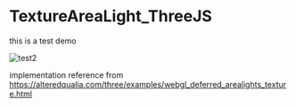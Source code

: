 # TextureAreaLight_ThreeJS

this is a test demo

![test2](https://user-images.githubusercontent.com/7036706/206899571-bfdaba6e-870f-42bb-b6b5-6178de15a44a.gif)

implementation reference from https://alteredqualia.com/three/examples/webgl_deferred_arealights_texture.html
